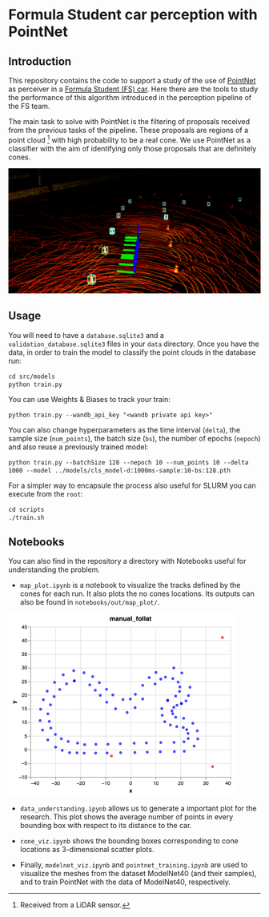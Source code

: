 # Formula Student car perception with PointNet

## Introduction

This repository contains the code to support a study of the use of [PointNet](https://github.com/charlesq34/pointnet) as perceiver in a [Formula Student (FS) car](https://bcnemotorsport.upc.edu). Here there are the tools to study the performance of this algorithm introduced in the perception pipeline of the FS team.

The main task to solve with PointNet is the filtering of proposals received from the previous tasks of the pipeline. These proposals are regions of a point cloud [^1] with high probability to be a real cone. We use PointNet as a classifier with the aim of identifying only those proposals that are definitely cones.

![bounding_boxes_to_be_classified](https://github.com/PauMatas/PointNet-FormulaStudent-I2R/blob/master/doc/observations.png)

[^1]: Received from a LiDAR sensor.

## Usage

You will need to have a `database.sqlite3` and a `validation_database.sqlite3` files in your `data` directory. Once you have the data, in order to train the model to classify the point clouds in the database run:

```Shell
cd src/models
python train.py
```

You can use Weights & Biases to track your train:

```Shell
python train.py --wandb_api_key "<wandb private api key>"
```

You can also change hyperparameters as the time interval (`delta`), the sample size (`num_points`), the batch size (`bs`), the number of epochs (`nepoch`) and also reuse a previously trained model:

```Shell
python train.py --batchSize 128 --nepoch 10 --num_points 10 --delta 1000 --model ../models/cls_model-d:1000ms-sample:10-bs:128.pth
```

For a simpler way to encapsule the process also useful for SLURM you can execute from the `root`:

```Shell
cd scripts
./train.sh
```

## Notebooks

You can also find in the repository a directory with Notebooks useful for understanding the problem.

- `map_plot.ipynb` is a notebook to visualize the tracks defined by the cones for each run. It also plots the no cones locations. Its outputs can also be found in `notebooks/out/map_plot/`.

![map_plot](https://github.com/PauMatas/PointNet-FormulaStudent-I2R/blob/master/notebooks/out/map_plot/manual_follat.png)

- `data_understanding.ipynb` allows us to generate a important plot for the research. This plot shows the average number of points in every bounding box with respect to its distance to the car.

- `cone_viz.ipynb` shows the bounding boxes corresponding to cone locations as 3-dimensional scatter plots.

- Finally, `modelnet_viz.ipynb` and `pointnet_training.ipynb` are used to visualize the meshes from the dataset ModelNet40 (and their samples), and to train PointNet with the data of ModelNet40, respectively.
